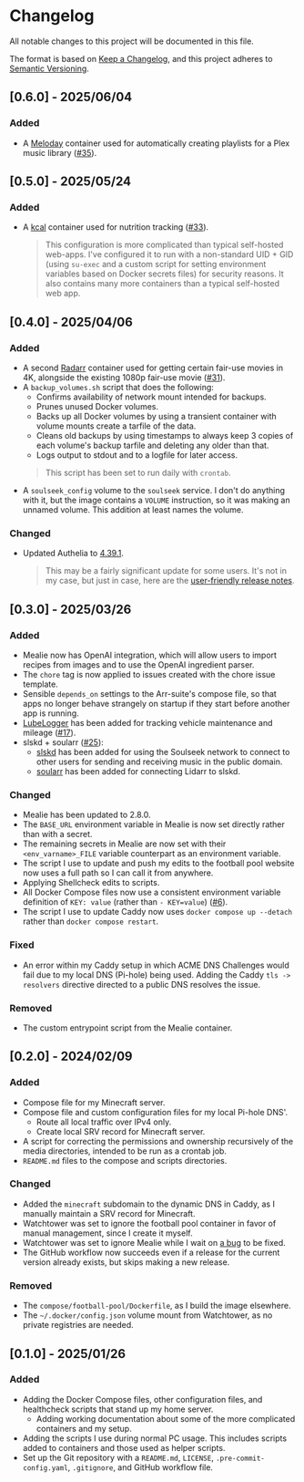 # Changelog
All notable changes to this project will be documented in this file.

The format is based on [Keep a Changelog](https://keepachangelog.com/en/1.1.0/),
and this project adheres to [Semantic Versioning](https://semver.org/spec/v2.0.0.html).

## [0.6.0] - 2025/06/04
### Added
- A [Meloday](https://github.com/trackstacker/meloday) container used for automatically creating playlists for a Plex music library ([#35](https://github.com/matthewkdies/homeserver/issues/35)).


## [0.5.0] - 2025/05/24
### Added
- A [kcal](https://github.com/kcal-app/kcal) container used for nutrition tracking ([#33](https://github.com/matthewkdies/homeserver/issues/33)).
  > This configuration is more complicated than typical self-hosted web-apps. I've configured it to run with a non-standard UID + GID (using `su-exec` and a custom script for setting environment variables based on Docker secrets files) for security reasons. It also contains many more containers than a typical self-hosted web app.

## [0.4.0] - 2025/04/06
### Added
- A second [Radarr](https://radarr.video/) container used for getting certain fair-use movies in 4K, alongside the existing 1080p fair-use movie ([#31](https://github.com/matthewkdies/homeserver/issues/31)).
- A `backup_volumes.sh` script that does the following:
  - Confirms availability of network mount intended for backups.
  - Prunes unused Docker volumes.
  - Backs up all Docker volumes by using a transient container with volume mounts create a tarfile of the data.
  - Cleans old backups by using timestamps to always keep 3 copies of each volume's backup tarfile and deleting any older than that.
  - Logs output to stdout and to a logfile for later access.
  > This script has been set to run daily with `crontab`.
- A `soulseek_config` volume to the `soulseek` service. I don't do anything with it, but the image contains a `VOLUME` instruction, so it was making an unnamed volume. This addition at least names the volume.

### Changed
- Updated Authelia to [4.39.1](https://github.com/authelia/authelia/releases/tag/v4.39.1).
  > This may be a fairly significant update for some users. It's not in my case, but just in case, here are the [user-friendly release notes](https://www.authelia.com/blog/4.39-release-notes/).


## [0.3.0] - 2025/03/26
### Added
- Mealie now has OpenAI integration, which will allow users to import recipes from images and to use the OpenAI ingredient parser.
- The `chore` tag is now applied to issues created with the chore issue template.
- Sensible `depends_on` settings to the Arr-suite's compose file, so that apps no longer behave strangely on startup if they start before another app is running.
- [LubeLogger](https://github.com/hargata/lubelog) has been added for tracking vehicle maintenance and mileage ([#17](https://github.com/matthewkdies/homeserver/issues/17)).
- slskd + soularr ([#25](https://github.com/matthewkdies/homeserver/issues/25)):
  - [slskd](https://github.com/slskd/slskd?tab=readme-ov-file#slskd) has been added for using the Soulseek network to connect to other users for sending and receiving music in the public domain.
  - [soularr](https://github.com/mrusse/soularr?tab=readme-ov-file#about) has been added for connecting Lidarr to slskd.

### Changed
- Mealie has been updated to 2.8.0.
- The `BASE_URL` environment variable in Mealie is now set directly rather than with a secret.
- The remaining secrets in Mealie are now set with their `<env_varname>_FILE` variable counterpart as an environment variable.
- The script I use to update and push my edits to the football pool website now uses a full path so I can call it from anywhere.
- Applying Shellcheck edits to scripts.
- All Docker Compose files now use a consistent environment variable definition of `KEY: value` (rather than `- KEY=value`) ([#6](https://github.com/matthewkdies/homeserver/issues/6)).
- The script I use to update Caddy now uses `docker compose up --detach` rather than `docker compose restart`.

### Fixed
- An error within my Caddy setup in which ACME DNS Challenges would fail due to my local DNS (Pi-hole) being used. Adding the Caddy `tls -> resolvers` directive directed to a public DNS resolves the issue.

### Removed
- The custom entrypoint script from the Mealie container.


## [0.2.0] - 2024/02/09
### Added
- Compose file for my Minecraft server.
- Compose file and custom configuration files for my local Pi-hole DNS'.
  - Route all local traffic over IPv4 only.
  - Create local SRV record for Minecraft server.
- A script for correcting the permissions and ownership recursively of the media directories, intended to be run as a crontab job.
- `README.md` files to the compose and scripts directories.

### Changed
- Added the `minecraft` subdomain to the dynamic DNS in Caddy, as I manually maintain a SRV record for Minecraft.
- Watchtower was set to ignore the football pool container in favor of manual management, since I create it myself.
- Watchtower was set to ignore Mealie while I wait on [a bug](https://github.com/mealie-recipes/mealie/issues/4563) to be fixed.
- The GitHub workflow now succeeds even if a release for the current version already exists, but skips making a new release.

### Removed
- The `compose/football-pool/Dockerfile`, as I build the image elsewhere.
- The `~/.docker/config.json` volume mount from Watchtower, as no private registries are needed.


## [0.1.0] - 2025/01/26
### Added
- Adding the Docker Compose files, other configuration files, and healthcheck scripts that stand up my home server.
  - Adding working documentation about some of the more complicated containers and my setup.
- Adding the scripts I use during normal PC usage. This includes scripts added to containers and those used as helper scripts.
- Set up the Git repository with a `README.md`, `LICENSE`, `.pre-commit-config.yaml`, `.gitignore`, and GitHub workflow file.
